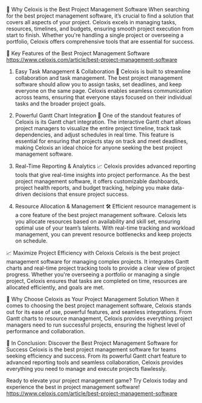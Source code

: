 🚀 Why Celoxis is the Best Project Management Software
When searching for the best project management software, it’s crucial to find a solution that covers all aspects of your project. Celoxis excels in managing tasks, resources, timelines, and budgets, ensuring smooth project execution from start to finish. Whether you're handling a single project or overseeing a portfolio, Celoxis offers comprehensive tools that are essential for success.

🌟 Key Features of the Best Project Management Software https://www.celoxis.com/article/best-project-management-software
1. Easy Task Management & Collaboration 💬
Celoxis is built to streamline collaboration and task management. The best project management software should allow you to assign tasks, set deadlines, and keep everyone on the same page. Celoxis enables seamless communication across teams, ensuring that everyone stays focused on their individual tasks and the broader project goals.

2. Powerful Gantt Chart Integration 📅
One of the standout features of Celoxis is its Gantt chart integration. The interactive Gantt chart allows project managers to visualize the entire project timeline, track task dependencies, and adjust schedules in real time. This feature is essential for ensuring that projects stay on track and meet deadlines, making Celoxis an ideal choice for anyone seeking the best project management software.

3. Real-Time Reporting & Analytics 📈
Celoxis provides advanced reporting tools that give real-time insights into project performance. As the best project management software, it offers customizable dashboards, project health reports, and budget tracking, helping you make data-driven decisions that ensure project success.

4. Resource Allocation & Management 🛠️
Efficient resource management is a core feature of the best project management software. Celoxis lets you allocate resources based on availability and skill set, ensuring optimal use of your team’s talents. With real-time tracking and workload management, you can prevent resource bottlenecks and keep projects on schedule.

📈 Maximize Project Efficiency with Celoxis
Celoxis is the best project management software for managing complex projects. It integrates Gantt charts and real-time project tracking tools to provide a clear view of project progress. Whether you're overseeing a portfolio or managing a single project, Celoxis ensures that tasks are completed on time, resources are allocated efficiently, and goals are met.

🎯 Why Choose Celoxis as Your Project Management Solution
When it comes to choosing the best project management software, Celoxis stands out for its ease of use, powerful features, and seamless integrations. From Gantt charts to resource management, Celoxis provides everything project managers need to run successful projects, ensuring the highest level of performance and collaboration.

🌟 In Conclusion: Discover the Best Project Management Software for Success
Celoxis is the best project management software for teams seeking efficiency and success. From its powerful Gantt chart feature to advanced reporting tools and seamless collaboration, Celoxis provides everything you need to manage and execute projects flawlessly.

Ready to elevate your project management game? Try Celoxis today and experience the best in project management software! https://www.celoxis.com/article/best-project-management-software


